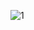 ![1](https://github.com/amandaeugenia/bookhub-react/assets/96313657/8d2b11ba-870a-413e-8b9d-22e17e43d59e)
